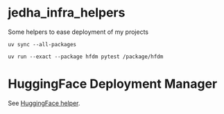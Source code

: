 # jedha_infra_helpers
Some helpers to ease deployment of my projects

```
uv sync --all-packages

uv run --exact --package hfdm pytest /package/hfdm
```

# HuggingFace Deployment Manager

See [HuggingFace helper](./libs/hfdm/README.md).

